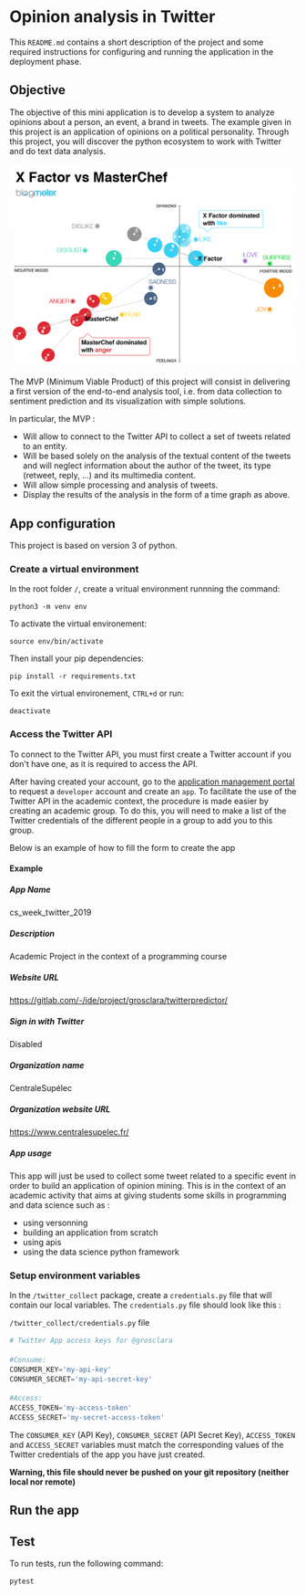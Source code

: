 # Opinion analysis in Twitter

This `README.md` contains a short description of the project and some required instructions for configuring and running the application in the deployment phase.

## Objective

The objective of this mini application is to develop a system to analyze opinions about a person, an event, a brand in tweets. The example given in this project is an application of opinions on a political personality. Through this project, you will discover the python ecosystem to work with Twitter and do text data analysis.

![ALT](images/sentiment_analysis_example.png)

The MVP (Minimum Viable Product) of this project will consist in delivering a first version of the end-to-end analysis tool, i.e. from data collection to sentiment prediction and its visualization with simple solutions.

In particular, the MVP :
* Will allow to connect to the Twitter API to collect a set of tweets related to an entity.
* Will be based solely on the analysis of the textual content of the tweets and will neglect information about the author of the tweet, its type (retweet, reply, ...) and its multimedia content.
* Will allow simple processing and analysis of tweets.
* Display the results of the analysis in the form of a time graph as above.

## App configuration

This project is based on version 3 of python.

### Create a virtual environment

In the root folder `/`, create a vritual environment runnning the command:
```
python3 -m venv env
```

To activate the virtual environement:
```
source env/bin/activate
```

Then install your pip dependencies:
```
pip install -r requirements.txt
```

To exit the virtual environement, `CTRL+d` or run:
```
deactivate
```

### Access the Twitter API

To connect to the Twitter API, you must first create a Twitter account if you don't have one, as it is required to access the API.

After having created your account, go to the [application management portal](https://developer.twitter.com/en/apps) to request a `developer` account and create an `app`. To facilitate the use of the Twitter API in the academic context, the procedure is made easier by creating an academic group. To do this, you will need to make a list of the Twitter credentials of the different people in a group to add you to this group.

Below is an example of how to fill the form to create the app

#### Example

##### App Name

cs_week_twitter_2019

##### Description

Academic Project in the context of a programming course

##### Website URL

https://gitlab.com/-/ide/project/grosclara/twitterpredictor/

##### Sign in with Twitter

Disabled

##### Organization name

CentraleSupélec

##### Organization website URL

https://www.centralesupelec.fr/

##### App usage

This app will just be used to collect some tweet related to a specific event in order to build an application of opinion mining. This is in the context of an academic activity that aims at giving students some skills in programming and data science such as :

 + using versonning
 + building an application from scratch
 + using apis
 + using the data science python framework

### Setup environment variables

In the `/twitter_collect` package, create a `credentials.py` file that will contain our local variables. The `credentials.py` file should look like this :

`/twitter_collect/credentials.py` file

```python
# Twitter App access keys for @grosclara

#Consume:
CONSUMER_KEY='my-api-key'
CONSUMER_SECRET='my-api-secret-key'

#Access:
ACCESS_TOKEN='my-access-token'
ACCESS_SECRET='my-secret-access-token'
```

The `CONSUMER_KEY` (API Key), `CONSUMER_SECRET` (API Secret Key), `ACCESS_TOKEN` and `ACCESS_SECRET` variables must match the corresponding values of the Twitter credentials of the app you have just created. 

**Warning, this file should never be pushed on your git repository (neither local nor remote)**

## Run the app

## Test

To run tests, run the following command:
```
pytest
```
